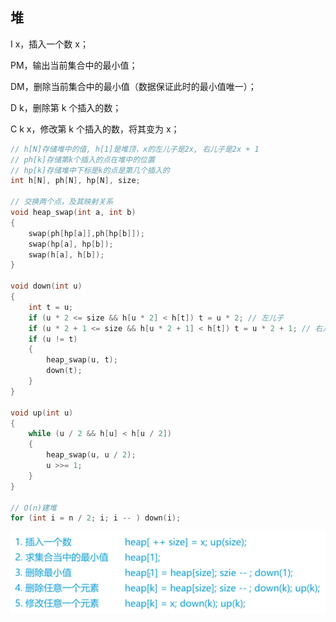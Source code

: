 ## 堆

I x，插入一个数 x；

PM，输出当前集合中的最小值；

DM，删除当前集合中的最小值（数据保证此时的最小值唯一）；

D k，删除第 k 个插入的数；

C k x，修改第 k 个插入的数，将其变为 x；


```c++
// h[N]存储堆中的值, h[1]是堆顶，x的左儿子是2x, 右儿子是2x + 1
// ph[k]存储第k个插入的点在堆中的位置
// hp[k]存储堆中下标是k的点是第几个插入的
int h[N], ph[N], hp[N], size;

// 交换两个点，及其映射关系
void heap_swap(int a, int b)
{
    swap(ph[hp[a]],ph[hp[b]]);
    swap(hp[a], hp[b]);
    swap(h[a], h[b]);
}

void down(int u)
{
    int t = u;
    if (u * 2 <= size && h[u * 2] < h[t]) t = u * 2; // 左儿子
    if (u * 2 + 1 <= size && h[u * 2 + 1] < h[t]) t = u * 2 + 1; // 右儿子
    if (u != t)
    {
        heap_swap(u, t);
        down(t);
    }
}

void up(int u)
{
    while (u / 2 && h[u] < h[u / 2])
    {
        heap_swap(u, u / 2);
        u >>= 1;
    }
}

// O(n)建堆
for (int i = n / 2; i; i -- ) down(i);
```

![img.png](img.png)